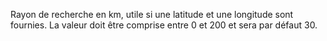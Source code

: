 Rayon de recherche en km, utile si une latitude et une longitude sont fournies. La valeur doit être comprise entre 0 et 200 et sera par défaut 30.
